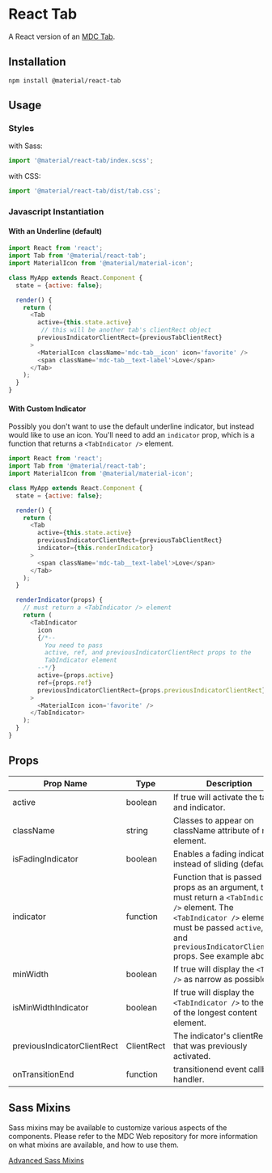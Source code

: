 # React Tab

A React version of an [MDC Tab](https://github.com/material-components/material-components-web/tree/master/packages/mdc-tab).

## Installation

```
npm install @material/react-tab
```

## Usage

### Styles

with Sass:
```js
import '@material/react-tab/index.scss';
```

with CSS:
```js
import '@material/react-tab/dist/tab.css';
```

### Javascript Instantiation

#### With an Underline (default)

```js
import React from 'react';
import Tab from '@material/react-tab';
import MaterialIcon from '@material/material-icon';

class MyApp extends React.Component {
  state = {active: false};

  render() {
    return (
      <Tab
        active={this.state.active}
         // this will be another tab's clientRect object
        previousIndicatorClientRect={previousTabClientRect}
      >
        <MaterialIcon className='mdc-tab__icon' icon='favorite' />
        <span className='mdc-tab__text-label'>Love</span>
      </Tab>
    );
  }
}
```

#### With Custom Indicator

Possibly you don't want to use the default underline indicator, but instead would like to use an icon. You'll need to add an `indicator` prop, which is a function that returns a `<TabIndicator />` element.

```js
import React from 'react';
import Tab from '@material/react-tab';
import MaterialIcon from '@material/material-icon';

class MyApp extends React.Component {
  state = {active: false};

  render() {
    return (
      <Tab
        active={this.state.active}
        previousIndicatorClientRect={previousTabClientRect}
        indicator={this.renderIndicator}
      >
        <span className='mdc-tab__text-label'>Love</span>
      </Tab>
    );
  }

  renderIndicator(props) {
    // must return a <TabIndicator /> element
    return (
      <TabIndicator
        icon
        {/*--
          You need to pass
          active, ref, and previousIndicatorClientRect props to the
          TabIndicator element
        --*/}
        active={props.active}
        ref={props.ref}
        previousIndicatorClientRect={props.previousIndicatorClientRect}
      >
        <MaterialIcon icon='favorite' />
      </TabIndicator>
    );
  }
}
```

## Props

Prop Name | Type | Description
--- | --- | ---
active | boolean | If true will activate the tab and indicator.
className | string | Classes to appear on className attribute of root element.
isFadingIndicator | boolean | Enables a fading indicator, instead of sliding (default).
indicator | function | Function that is passed props as an argument, that must return a `<TabIndicator />` element. The `<TabIndicator />` element must be passed `active`, `ref`, and `previousIndicatorClientRect` props. See example above.
minWidth | boolean | If true will display the `<Tab />` as narrow as possible.
isMinWidthIndicator | boolean | If true will display the `<TabIndicator />` to the size of the longest content element.
previousIndicatorClientRect | ClientRect | The indicator's clientRect that was previously activated.
onTransitionEnd | function | transitionend event callback handler.

## Sass Mixins

Sass mixins may be available to customize various aspects of the components. Please refer to the
MDC Web repository for more information on what mixins are available, and how to use them.

[Advanced Sass Mixins](https://github.com/material-components/material-components-web/blob/master/packages/mdc-tab/README.md#sass-mixins)
